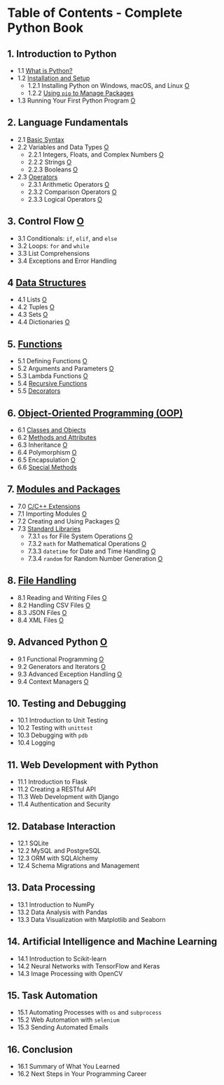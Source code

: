 # Table of Contents - Complete Python Book

## 1. Introduction to Python
- 1.1 [ What is Python?](https://github.com/0joseDark/my-python-book/blob/main/English/en-python.md)
- 1.2 [Installation and Setup](https://github.com/0joseDark/my-python-book/blob/main/English/Installing.md)
  - 1.2.1 Installing Python on Windows, macOS, and Linux [O](./0joseDark/my-python-book/blob/main/python.md)
  - 1.2.2 [Using `pip` to Manage Packages](https://github.com/0joseDark/my-python-book/blob/main/English/pip.md)
- 1.3 Running Your First Python Program [O](./0joseDark/my-python-book/blob/main/python.md)

## 2. Language Fundamentals
- 2.1 [Basic Syntax](https://github.com/0joseDark/my-python-book/blob/main/basic-syntax.md)
- 2.2 Variables and Data Types [O](./0joseDark/my-python-book/blob/main/python.md)
  - 2.2.1 Integers, Floats, and Complex Numbers [O](./0joseDark/my-python-book/blob/main/python.md)
  - 2.2.2 Strings [O](./0joseDark/my-python-book/blob/main/python.md)
  - 2.2.3 Booleans [O](./0joseDark/my-python-book/blob/main/python.md)
- 2.3 [Operators](https://github.com/0joseDark/my-python-book/blob/main/English/Operators.md)
  - 2.3.1 Arithmetic Operators [O](./0joseDark/my-python-book/blob/main/python.md)
  - 2.3.2 Comparison Operators [O](./0joseDark/my-python-book/blob/main/python.md)
  - 2.3.3 Logical Operators [O](./0joseDark/my-python-book/blob/main/python.md)

## 3. Control Flow [O](./0joseDark/my-python-book/blob/main/python.md)
- 3.1 Conditionals: `if`, `elif`, and `else`
- 3.2 Loops: `for` and `while`
- 3.3 List Comprehensions
- 3.4 Exceptions and Error Handling

## 4 [Data Structures](https://github.com/0joseDark/my-python-book/blob/main/English/Data-structures.md)
- 4.1 Lists [O](./0joseDark/my-python-book/blob/main/python.md)
- 4.2 Tuples [O](./0joseDark/my-py[O](./0joseDark/my-python-book/blob/main/python.md)thon-book/blob/main/python.md)
- 4.3 Sets [O](./0joseDark/my-python-book/blob/main/python.md)
- 4.4 Dictionaries [O](./0joseDark/my-python-book/blob/main/python.md)

## 5. [Functions](https://github.com/0joseDark/my-python-book/blob/main/English/functions.md)
- 5.1 Defining Functions [O](./0joseDark/my-python-book/blob/main/python.md)
- 5.2 Arguments and Parameters [O](./0joseDark/my-python-book/blob/main/python.md)
- 5.3 Lambda Functions [O](./0joseDark/my-python-book/blob/main/python.md)
- 5.4 [Recursive Functions](https://github.com/0joseDark/my-python-book/blob/main/English/Recursive-functions.md)
- 5.5 [Decorators](https://github.com/0joseDark/my-python-book/blob/main/English/decorators.md)

## 6. [Object-Oriented Programming (OOP)](https://github.com/0joseDark/my-python-book/blob/main/English/OOP.md)
- 6.1 [Classes and Objects](https://github.com/0joseDark/my-python-book/blob/main/English/Classes-objects.md)
- 6.2 [Methods and Attributes](https://github.com/0joseDark/my-python-book/blob/main/English/Methods-Attributes.md)
- 6.3 Inheritance [O](./0joseDark/my-python-book/blob/main/python.md)
- 6.4 Polymorphism [O](./0joseDark/my-python-book/blob/main/python.md)
- 6.5 Encapsulation [O](./0joseDark/my-python-book/blob/main/python.md)
- 6.6 [Special Methods](https://github.com/0joseDark/my-python-book/blob/main/English/Special-methods.md)

## 7. [Modules and Packages](https://github.com/0joseDark/my-python-book/blob/main/English/module.md)
- 7.0 [C/C++ Extensions](https://github.com/0joseDark/my-python-book/blob/main/English/Extensions-c.md)
- 7.1 Importing Modules [O](./0joseDark/my-python-book/blob/main/python.md)
- 7.2 Creating and Using Packages [O](./0joseDark/my-python-book/blob/main/python.md)
- 7.3 [Standard Libraries](https://github.com/0joseDark/my-python-book/blob/main/English/standard-library.md)
  - 7.3.1 `os` for File System Operations [O](./0joseDark/my-python-book/blob/main/python.md)
  - 7.3.2 `math` for Mathematical Operations [O](./0joseDark/my-python-book/blob/main/python.md)
  - 7.3.3 `datetime` for Date and Time Handling [O](./0joseDark/my-python-book/blob/main/python.md)
  - 7.3.4 `random` for Random Number Generation [O](./0joseDark/my-python-book/blob/main/python.md)

## 8. [File Handling](https://github.com/0joseDark/my-python-book/blob/main/index-ficheiros.md)
- 8.1 Reading and Writing Files [O](./0joseDark/my-python-book/blob/main/python.md)
- 8.2 Handling CSV Files [O](./0joseDark/my-python-book/blob/main/python.md)
- 8.3 JSON Files [O](./0joseDark/my-python-book/blob/main/python.md)
- 8.4 XML Files [O](./0joseDark/my-python-book/blob/main/python.md)

## 9. Advanced Python [O](./0joseDark/my-python-book/blob/main/python.md)
- 9.1 Functional Programming [O](./0joseDark/my-python-book/blob/main/python.md)
- 9.2 Generators and Iterators [O](./0joseDark/my-python-book/blob/main/python.md)
- 9.3 Advanced Exception Handling [O](./0joseDark/my-python-book/blob/main/python.md)
- 9.4 Context Managers [O](./0joseDark/my-python-book/blob/main/python.md)

## 10. Testing and Debugging
- 10.1 Introduction to Unit Testing
- 10.2 Testing with `unittest`
- 10.3 Debugging with `pdb`
- 10.4 Logging

## 11. Web Development with Python
- 11.1 Introduction to Flask
- 11.2 Creating a RESTful API
- 11.3 Web Development with Django
- 11.4 Authentication and Security

## 12. Database Interaction
- 12.1 SQLite
- 12.2 MySQL and PostgreSQL
- 12.3 ORM with SQLAlchemy
- 12.4 Schema Migrations and Management

## 13. Data Processing
- 13.1 Introduction to NumPy
- 13.2 Data Analysis with Pandas
- 13.3 Data Visualization with Matplotlib and Seaborn

## 14. Artificial Intelligence and Machine Learning
- 14.1 Introduction to Scikit-learn
- 14.2 Neural Networks with TensorFlow and Keras
- 14.3 Image Processing with OpenCV

## 15. Task Automation
- 15.1 Automating Processes with `os` and `subprocess`
- 15.2 Web Automation with `selenium`
- 15.3 Sending Automated Emails

## 16. Conclusion
- 16.1 Summary of What You Learned
- 16.2 Next Steps in Your Programming Career
